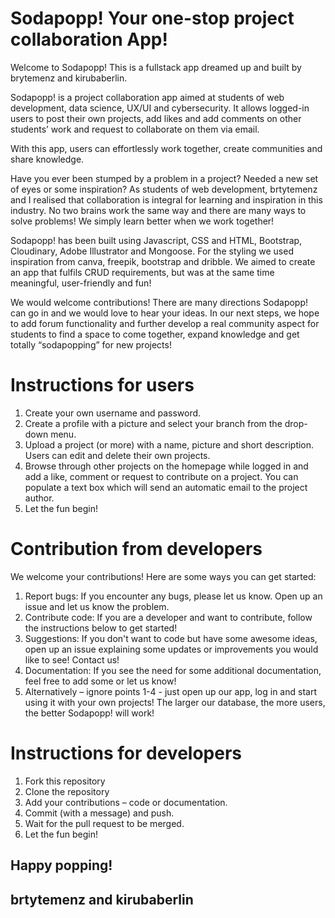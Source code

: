 # Sodapopp! Your one-stop project collaboration App!

Welcome to Sodapopp! This is a fullstack app dreamed up and built by brytemenz and kirubaberlin.

Sodapopp! is a project collaboration app aimed at students of web development, data science, UX/UI and cybersecurity. It allows logged-in users to post their own projects, add likes and add comments on other students’ work and request to collaborate on them via email. 

With this app, users can effortlessly work together, create communities and share knowledge. 

Have you ever been stumped by a problem in a project? Needed a new set of eyes or some inspiration? As students of web development, brtytemenz and I realised that collaboration is integral for learning and inspiration in this industry. No two brains work the same way and there are many ways to solve problems! We simply learn better when we work together!

Sodapopp! has been built using Javascript, CSS and HTML, Bootstrap, Cloudinary, Adobe Illustrator and Mongoose. For the styling we used inspiration from canva, freepik, bootstrap and dribble.  We aimed to create an app that fulfils CRUD requirements, but was at the same time meaningful, user-friendly and fun!

We would welcome contributions! There are many directions Sodapopp! can go in and we would love to hear your ideas. In our next steps, we hope to add forum functionality and further develop a real community aspect for students to find a space to come together, expand knowledge and get totally “sodapopping” for new projects!

# Instructions for users

1.	Create your own username and password.
2.	Create a profile with a picture and select your branch from the drop-down menu.
3.	Upload a project (or more) with a name, picture and short description. Users can edit and delete their own projects.
4.	Browse through other projects on the homepage while logged in and add a like, comment or request to contribute on a project. You can populate a text box which will send an automatic email to the project author.
5.	Let the fun begin!

# Contribution from developers

We welcome your contributions! Here are some ways you can get started:
1.	Report bugs: If you encounter any bugs, please let us know. Open up an issue and let us know the problem.
2.	Contribute code: If you are a developer and want to contribute, follow the instructions below to get started!
3.	Suggestions: If you don't want to code but have some awesome ideas, open up an issue explaining some updates or improvements you would like to see! Contact us!
4.	Documentation: If you see the need for some additional documentation, feel free to add some or let us know!
5.	Alternatively – ignore points 1-4 - just open up our app, log in and start using it with your own projects! The larger our database, the more users, the better Sodapopp! will work! 

# Instructions for developers

1.	Fork this repository
2.	Clone the repository
3.	Add your contributions – code or documentation.
4.	Commit (with a message) and push.
5.	Wait for the pull request to be merged.
6.	Let the fun begin!

 ## Happy popping! 
 
 ## brtytemenz and kirubaberlin
